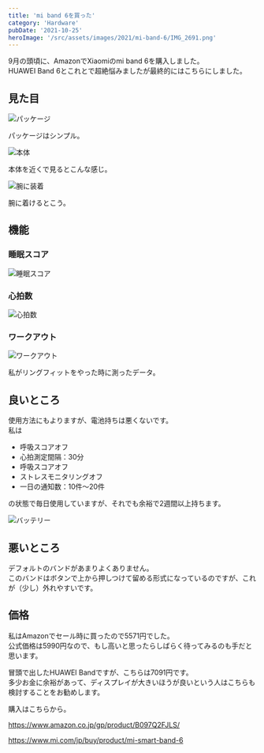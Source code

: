 ```yaml
---
title: 'mi band 6を買った'
category: 'Hardware'
pubDate: '2021-10-25'
heroImage: '/src/assets/images/2021/mi-band-6/IMG_2691.png'
---
```


9月の頭頃に、AmazonでXiaomiのmi band 6を購入しました。  
HUAWEI Band 6とこれとで超絶悩みましたが最終的にはこちらにしました。

## 見た目

![パッケージ](/src/assets/images/2021/mi-band-6/IMG_2691.png)

パッケージはシンプル。

![本体](/src/assets/images/2021/mi-band-6/IMG_2701.png)

本体を近くで見るとこんな感じ。

![腕に装着](/src/assets/images/2021/mi-band-6/IMG_2700.png)

腕に着けるとこう。

## 機能

### 睡眠スコア

![睡眠スコア](/src/assets/images/2021/mi-band-6/sleep.png)

### 心拍数

![心拍数](/src/assets/images/2021/mi-band-6/heart.png)

### ワークアウト

![ワークアウト](/src/assets/images/2021/mi-band-6/workout.png)

私がリングフィットをやった時に測ったデータ。

## 良いところ

使用方法にもよりますが、電池持ちは悪くないです。  
私は

- 呼吸スコアオフ
- 心拍測定間隔：30分
- 呼吸スコアオフ
- ストレスモニタリングオフ
- 一日の通知数：10件～20件

の状態で毎日使用していますが、それでも余裕で2週間以上持ちます。

![バッテリー](/src/assets/images/2021/mi-band-6/battery.png)

## 悪いところ

デフォルトのバンドがあまりよくありません。  
このバンドはボタンで上から押しつけて留める形式になっているのですが、これが（少し）外れやすいです。

## 価格

私はAmazonでセール時に買ったので5571円でした。  
公式価格は5990円なので、もし高いと思ったらしばらく待ってみるのも手だと思います。

冒頭で出したHUAWEI Bandですが、こちらは7091円です。  
多少お金に余裕があって、ディスプレイが大きいほうが良いという人はこちらも検討することをお勧めします。

購入はこちらから。

https://www.amazon.co.jp/gp/product/B097Q2FJLS/

https://www.mi.com/jp/buy/product/mi-smart-band-6
